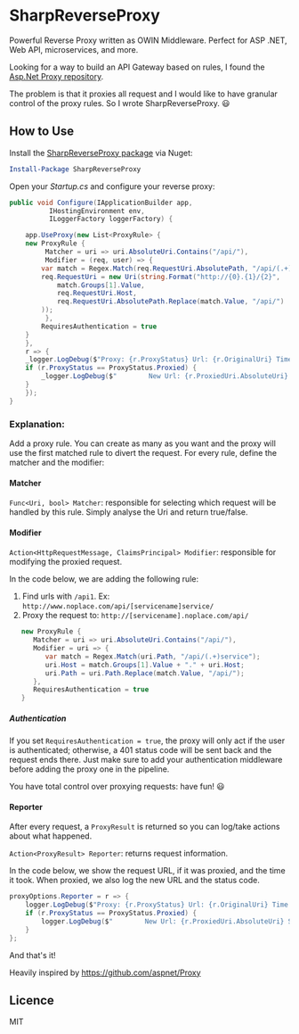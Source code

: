 SharpReverseProxy
=================

Powerful Reverse Proxy written as OWIN Middleware. Perfect for ASP .NET, Web API, microservices, and more.

Looking for a way to build an API Gateway based on rules, I found the [Asp.Net Proxy repository](https://github.com/aspnet/Proxy).

The problem is that it proxies all request and I would like to have granular control of the proxy rules. So I wrote SharpReverseProxy. 😃

## How to Use

Install the [SharpReverseProxy package](https://www.nuget.org/packages/SharpReverseProxy/) via Nuget:

```powershell
Install-Package SharpReverseProxy
```

Open your *Startup.cs* and configure your reverse proxy:

```csharp
public void Configure(IApplicationBuilder app, 
		  IHostingEnvironment env, 
		  ILoggerFactory loggerFactory) {

    app.UseProxy(new List<ProxyRule> {
	new ProxyRule {
	     Matcher = uri => uri.AbsoluteUri.Contains("/api/"),
	     Modifier = (req, user) => {
		var match = Regex.Match(req.RequestUri.AbsolutePath, "/api/(.+)service");
		req.RequestUri = new Uri(string.Format("http://{0}.{1}/{2}",
		    match.Groups[1].Value,
		    req.RequestUri.Host,
		    req.RequestUri.AbsolutePath.Replace(match.Value, "/api/")
		));
	     },
	    RequiresAuthentication = true
	}
    },
    r => {
	_logger.LogDebug($"Proxy: {r.ProxyStatus} Url: {r.OriginalUri} Time: {r.Elipsed}");
	if (r.ProxyStatus == ProxyStatus.Proxied) {
	    _logger.LogDebug($"        New Url: {r.ProxiedUri.AbsoluteUri} Status: {r.HttpStatusCode}");
	}
    });
}
```

### Explanation:

Add a proxy rule. You can create as many as you want and the proxy will use the first matched rule to divert the request.
For every rule, define the matcher and the modifier:

#### Matcher

`Func<Uri, bool> Matcher`: responsible for selecting which request will be handled by this rule. Simply analyse the Uri and return true/false.

#### Modifier

`Action<HttpRequestMessage, ClaimsPrincipal> Modifier`: responsible for modifying the proxied request.

In the code below, we are adding the following rule:

1. Find urls with `/api1`.  Ex: `http://www.noplace.com/api/[servicename]service/`
2. Proxy the request to: `http://[servicename].noplace.com/api/`

```csharp
   new ProxyRule {
      Matcher = uri => uri.AbsoluteUri.Contains("/api/"),
      Modifier = uri => {
         var match = Regex.Match(uri.Path, "/api/(.+)service");
         uri.Host = match.Groups[1].Value + "." + uri.Host;
         uri.Path = uri.Path.Replace(match.Value, "/api/");
      },
      RequiresAuthentication = true
   }
```

##### Authentication

If you set `RequiresAuthentication = true`, the proxy will only act if the user is authenticated; otherwise, a 401 status code will be sent back and the request ends there. Just make sure to add your authentication middleware before adding the proxy one in the pipeline.

You have total control over proxying requests: have fun! 😃

#### Reporter

After every request, a `ProxyResult` is returned so you can log/take actions about what happened.

`Action<ProxyResult> Reporter`: returns request information.

In the code below, we show the request URL, if it was proxied, and the time it took. When proxied, we also log the new URL and the status code.

```csharp
proxyOptions.Reporter = r => {
	logger.LogDebug($"Proxy: {r.ProxyStatus} Url: {r.OriginalUri} Time: {r.Elipsed}");
	if (r.ProxyStatus == ProxyStatus.Proxied) {
	    logger.LogDebug($"        New Url: {r.ProxiedUri.AbsoluteUri} Status: {r.HttpStatusCode}");
	}
};
```

And that's it!

Heavily inspired by https://github.com/aspnet/Proxy

## Licence

MIT
